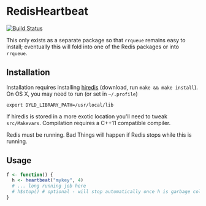 # RedisHeartbeat

[![Build Status](https://travis-ci.org/richfitz/RedisHeartbeat.png?branch=master)](https://travis-ci.org/richfitz/RedisHeartbeat)

This only exists as a separate package so that `rrqueue` remains easy to install; eventually this will fold into one of the Redis packages or into `rrqueue`.

## Installation

Installation requires installing [hiredis](https://github.com/redis/hiredis) (download, run `make && make install`).  On OS X, you may need to run (or set in `~/.profile`)

```
export DYLD_LIBRARY_PATH=/usr/local/lib
```

If hiredis is stored in a more exotic location you'll need to tweak `src/Makevars`.  Compilation requires a C++11 compatible compiler.

Redis must be running.  Bad Things will happen if Redis stops while this is running.

## Usage

```r
f <- function() {
  h <- heartbeat("mykey", 4)
  # ... long running job here
  # h$stop() # optional - will stop automatically once h is garbage collected
}
```

